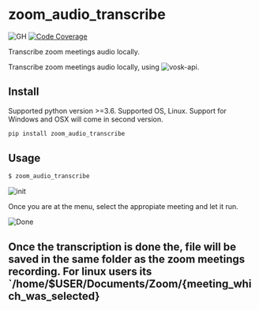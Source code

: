 # zoom_audio_transcribe
![GH](https://github.com/jdvala/zoom-audio-transcribe/workflows/GH/badge.svg)
[![Code Coverage](https://codecov.io/gh/jdvala/zoom_audio_transcribe/branch/master/graph/badge.svg)](https://codecov.io/gh/jdvala/zoom_audio_transcribe)

Transcribe zoom meetings audio locally.

Transcribe zoom meetings audio locally, using ![vosk-api](https://github.com/alphacep/vosk-api).


## Install

Supported python version >=3.6. Supported OS, Linux. Support for Windows and OSX will come in second version.

```bash
pip install zoom_audio_transcribe
```


## Usage

```bash
$ zoom_audio_transcribe
```

![init](https://github.com/jdvala/zoom-audio-transcribe/blob/master/screenshots/init.png)

Once you are at the menu, select the appropiate meeting and let it run.

![Done](https://github.com/jdvala/zoom-audio-transcribe/blob/master/screenshots/done.png)

Once the transcription is done the, file will be saved in the same folder as the zoom meetings recording. For linux users its `/home/$USER/Documents/Zoom/{meeting_which_was_selected}
---
